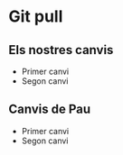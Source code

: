 # Git pull
## Els nostres canvis
- Primer canvi
- Segon canvi

## Canvis de Pau
- Primer canvi
- Segon canvi
